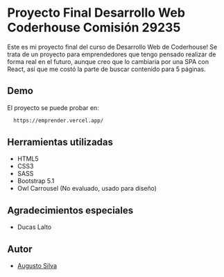# Proyecto Final Desarrollo Web Coderhouse Comisión 29235

Este es mi proyecto final del curso de Desarrollo Web de Coderhouse!
Se trata de un proyecto para emprendedores que tengo pensado realizar de forma real en el futuro, aunque creo que lo cambiaria por una SPA con React, 
asi que me costó la parte de buscar contenido para 5 páginas.

## Demo

El proyecto se puede probar en:

```bash
  https://emprender.vercel.app/
```

## Herramientas utilizadas

- HTML5
- CSS3
- SASS
- Bootstrap 5.1
- Owl Carrousel (No evaluado, usado para diseño)

## Agradecimientos especiales

- Ducas Lalto

## Autor

- [Augusto Silva](https://www.github.com/ozkavosh)
